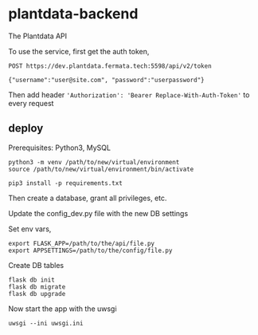 # plantdata-backend

The Plantdata API

To use the service, first get the auth token,

```
POST https://dev.plantdata.fermata.tech:5598/api/v2/token

{"username":"user@site.com", "password":"userpassword"}
```

Then add header `'Authorization': 'Bearer Replace-With-Auth-Token'` to every request

## deploy

Prerequisites: Python3, MySQL

```
python3 -m venv /path/to/new/virtual/environment
source /path/to/new/virtual/environment/bin/activate

pip3 install -p requirements.txt
```

Then create a database, grant all privileges, etc. 

Update the config_dev.py file with the new DB settings

Set env vars,

```
export FLASK_APP=/path/to/the/api/file.py
export APPSETTINGS=/path/to/the/config/file.py

```

Create DB tables

```
flask db init
flask db migrate
flask db upgrade
```

Now start the app with the uwsgi

```
uwsgi --ini uwsgi.ini
```